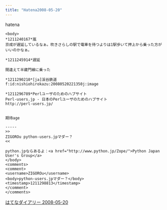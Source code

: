 ```yaml
---
title: "Hatena2008-05-20"
---
```


hatena

```
<body>
*1211240167*嵐
京成が遅延しているなぁ。吹きさらしの駅で電車を待つよりは1駅歩いて押上から乗った方がいいのかなぁ。

*1211245914*遅延

間違えて半蔵門線に乗った

*1211290210*[ja]渓谷鉄道
f:id:nishiohirokazu:20080520221350j:image

*1211296789*Perlユーザのためのハブサイト
Perl-users.jp - 日本のPerlユーザのためのハブサイト
http://perl-users.jp/


期待age

-----
>>
ZIGOROu python-users.jpマダー？
<<

python.jpならあるよ：<a href="http://www.python.jp/Zope/">Python Japan User's Group</a>
</body>
<comments>
<comment>
<username>ZIGOROu</username>
<body>python-users.jpマダー？</body>
<timestamp>1211298813</timestamp>
</comment>
</comments>
```


[はてなダイアリー 2008-05-20](https://nishiohirokazu.hatenadiary.org/archive/2008/05/20)